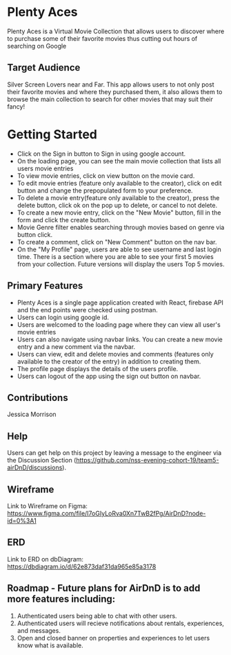 # Plenty Aces 

Plenty Aces is a Virtual Movie Collection that allows users to discover where to purchase some of their favorite movies thus cutting out hours of searching on Google 

## Target Audience

Silver Screen Lovers near and Far. This app allows users to not only post their favorite movies and where they purchased them, it also allows them to browse the main collection to search for other movies that may suit their fancy! 

# Getting Started

- Click on the Sign in button to Sign in using google account.
- On the loading page, you can see the main movie collection that lists all users movie entries 
- To view movie entries, click on view button on the movie card.
- To edit movie entries (feature only available to the creator), click on edit button and change the prepopulated form to your preference.
- To delete a movie entry(feature only available to the creator), press the delete button, click ok on the pop up to delete, or cancel to not delete.
- To create a new movie entry, click on the "New Movie" button, fill in the form and click the create button.
- Movie Genre filter enables searching through movies based on genre via button click.
- To create a comment, click on "New Comment" button on the nav bar.
- On the "My Profile" page, users are able to see username and last login time. There is a section where you are able to see your first 5 movies from your collection. Future versions will display the users Top 5 movies.

## Primary Features
- Plenty Aces is a single page application created with React, firebase API and the end points were checked using postman.
- Users can login using google id.
- Users are welcomed to the loading page where they can view all user's movie entries 
- Users can also navigate using navbar links. You can create a new movie entry and a new comment via the navbar.
- Users can view, edit and delete movies and comments (features only available to the creator of the entry) in addition to creating them.
- The profile page displays the details of the users profile.
- Users can logout of the app using the sign out button on navbar.

## Contributions

Jessica Morrison

## Help

Users can get help on this project by leaving a message to the engineer via the Discussion Section (https://github.com/nss-evening-cohort-19/team5-airDnD/discussions).

## Wireframe

Link to Wireframe on Figma: https://www.figma.com/file/I7oGIyLoRva0Xn7TwB2fPg/AirDnD?node-id=0%3A1

## ERD

Link to ERD on dbDiagram: https://dbdiagram.io/d/62e873daf31da965e85a3178

## Roadmap - Future plans for AirDnD is to add more features including:

1. Authenticated users being able to chat with other users.
2. Authenticated users will recieve notifications about rentals, experiences, and messages.
3. Open and closed banner on properties and experiences to let users know what is available.


